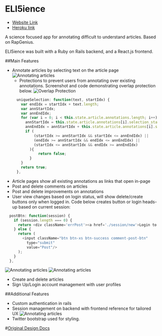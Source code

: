 # ELI5ience

- [Website Link][website]
- [Heroku link][heroku]

A science focused app for annotating difficult to understand articles. Based on RapGenius.

ELI5ience was built with a Ruby on Rails backend, and a React.js frontend.

[heroku]: eli5ience.herokuapp.com
[website]: http://www.eli5ience.com/

##Main Features
- Annotate articles by selecting text on the article page
  ![Annotating articles](./ELI5Annotation.png)
  - Protections to prevent users from annotating over existing annotations. Screenshot and code demonstrating overlap protection below.
  ![Overlap Protection](./ELI5Overlap.png)
  ```javascript
    uniqueSelection: function(text, startIdx) {
      var endIdx = startIdx + text.length;
      var annStartIdx;
      var annEndIdx;
      for (var i = 0; i < this.state.article.annotations.length; i++) {
        annStartIdx = this.state.article.annotations[i].selection_start;
        annEndIdx = annStartIdx + this.state.article.annotations[i].selection_length;
        if (
            (startIdx >= annStartIdx && startIdx <= annEndIdx) ||
            (endIdx >= annStartIdx && endIdx <= annEndIdx) ||
            (startIdx <= annStartIdx && endIdx >= annEndIdx)
          ){
              return false;
          }
      }
      return true;
    },
  ```
- Article pages show all existing annotations as links that open in-page
- Post and delete comments on articles
- Post and delete improvements on annotations
- User view changes based on login status, will show delete/create buttons only when logged in. Code below creates button or login heads-up based on current session:
```javascript
  postBtn: function(session) {
    if (session.length === 0) {
      return <div className='errPost'><a href='./session/new'>Login to post a comment!</a></div>;
    } else {
      return (
        <input className="btn btn-xs btn-success comment-post-btn"
          type="submit"
          value="Post"/>
      );
    }
  },
```
  ![Annotating articles](./ELI5Login.png)
  ![Annotating articles](./ELI5Allow.png)
- Create and delete articles
- Sign Up/Login account management with user profiles



##Additional Features
- Custom authentication in rails
- Session management on backend with frontend reference for tailored UX
![Annotating articles](./ELI5Allow.png)
- Twitter bootstrap used for styling.


#[Original Design Docs][ogdocs]

[ogdocs]: ./ogdocs.md
